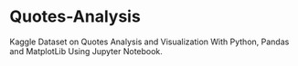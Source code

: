 # Quotes-Analysis
Kaggle Dataset on Quotes Analysis and Visualization With Python, Pandas and MatplotLib Using Jupyter Notebook.
